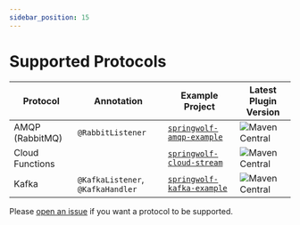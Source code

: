 ```yaml
---
sidebar_position: 15
---
```


# Supported Protocols

| Protocol        | Annotation                        | Example Project                           | Latest Plugin Version |
| --------------- | --------------------------------- | ----------------------------------------- | --------------------- |
| AMQP (RabbitMQ) | `@RabbitListener`                 | [`springwolf-amqp-example`][amqp]         | ![Maven Central](https://img.shields.io/maven-central/v/io.github.springwolf/springwolf-amqp?color=green&label=springwolf-amqp&style=plastic) |
| Cloud Functions |                                   | [`springwolf-cloud-stream`][cloud-stream] | ![Maven Central](https://img.shields.io/maven-central/v/io.github.springwolf/springwolf-cloud-stream?color=green&label=springwolf-cloud-stream&style=plastic) |
| Kafka           | `@KafkaListener`, `@KafkaHandler` | [`springwolf-kafka-example`][kafka]       | ![Maven Central](https://img.shields.io/maven-central/v/io.github.springwolf/springwolf-kafka?color=green&label=springwolf-kafka&style=plastic) |

Please [open an issue](https://github.com/springwolf/springwolf-core/issues/new) if you want a protocol to be supported.


[amqp]:https://github.com/springwolf/springwolf-core/tree/master/springwolf-examples/springwolf-amqp-example
[kafka]: https://github.com/springwolf/springwolf-core/tree/master/springwolf-examples/springwolf-kafka-example
[cloud-stream]:https://github.com/springwolf/springwolf-core/tree/master/springwolf-examples/springwolf-cloud-stream-example
